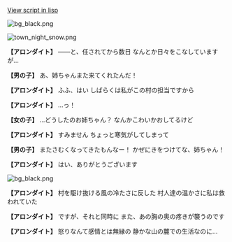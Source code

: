 [View script in lisp](../scripts/202212133.txt)

![bg_black.png](../images/backgrounds/bg_black.png)

![town_night_snow.png](../images/backgrounds/town_night_snow.png)

**【アロンダイト】**
――と、任されてから数日
なんとか日々をこなしていますが…

**【男の子】**
あ、姉ちゃんまた来てくれたんだ！

**【アロンダイト】**
ふふ、はい
しばらくは私がこの村の担当ですから

**【アロンダイト】**
…っ！

**【女の子】**
…どうしたのお姉ちゃん？
なんかこわいかおしてるけど

**【アロンダイト】**
すみません
ちょっと寒気がしてしまって

**【男の子】**
またさむくなってきたもんなー！
かぜにきをつけてな、姉ちゃん！

**【アロンダイト】**
はい、ありがとうございます

![bg_black.png](../images/backgrounds/bg_black.png)

**【アロンダイト】**
村を駆け抜ける風の冷たさに反した
村人達の温かさに私は救われていた

**【アロンダイト】**
ですが、それと同時に
また、あの胸の奥の疼きが襲うのです

**【アロンダイト】**
怒りなんて感情とは無縁の
静かな山の麓での生活なのに…
